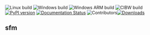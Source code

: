 ![Linux build](https://github.com/Slw-S/sfm/actions/workflows/build.yaml/badge.svg) ![Windows build](https://github.com/Slw-S/sfm/actions/workflows/windows_build.yaml/badge.svg) ![Windows ARM build](https://github.com/Slw-S/sfm/actions/workflows/windows_arm_build.yaml/badge.svg) ![CIBW build](https://github.com/Slw-S/sfm/actions/workflows/wheels.yaml/badge.svg) [![PyPI version](https://badge.fury.io/py/scikit-fmm.svg)](http://pypi.python.org/pypi/scikit-fmm) [![Documentation Status](https://readthedocs.org/projects/scikit-fmm/badge/?version=latest)](https://scikit-fmm.readthedocs.io/en/latest/?badge=latest) ![Contributors](https://img.shields.io/github/contributors/scikit-fmm/scikit-fmm.svg)<a href="https://pepy.tech/project/scikit-fmm"><img alt="Downloads" src="https://pepy.tech/badge/scikit-fmm"></a>


## sfm
